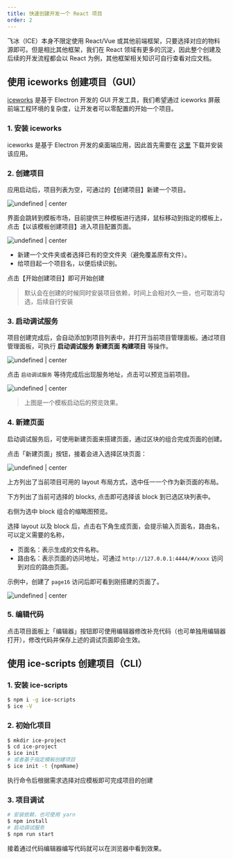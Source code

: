 ```yaml
---
title: 快速创建开发一个 React 项目
order: 2
---
```


飞冰（ICE）本身不限定使用 React/Vue 或其他前端框架，只要选择对应的物料源即可。但是相比其他框架，我们在 React 领域有更多的沉淀，因此整个创建及后续的开发流程都会以 React 为例，其他框架相关知识可自行查看对应文档。

## 使用 iceworks 创建项目（GUI）

[iceworks](/iceworks) 是基于 Electron 开发的 GUI 开发工具，我们希望通过 iceworks 屏蔽前端工程环境的复杂度，让开发者可以零配置的开始一个项目。

### 1. 安装 iceworks

iceworks 是基于 Electron 开发的桌面端应用，因此首先需要在 [这里](/iceworks) 下载并安装该应用。

### 2. 创建项目

应用启动后，项目列表为空，可通过的【创建项目】新建一个项目。

![undefined | center](https://img.alicdn.com/tfs/TB1SKFucbGYBuNjy0FoXXciBFXa-1964-1424.png)

界面会跳转到模板市场，目前提供三种模板进行选择，鼠标移动到指定的模板上，点击【以该模板创建项目】进入项目配置页面。

![undefined | center](https://img.alicdn.com/tfs/TB1MKBqcbGYBuNjy0FoXXciBFXa-1964-1424.png)

* 新建一个文件夹或者选择已有的空文件夹（避免覆盖原有文件）。
* 给项目起一个项目名，以便后续识别。

点击【开始创建项目】即可开始创建

> 默认会在创建的时候同时安装项目依赖，时间上会相对久一些，也可取消勾选，后续自行安装

### 3. 启动调试服务

项目创建完成后，会自动添加到项目列表中，并打开当前项目管理面板。通过项目管理面板，可执行 **启动调试服务** **新建页面** **构建项目** 等操作。

![undefined | center](https://img.alicdn.com/tfs/TB1VlrAcntYBeNjy1XdXXXXyVXa-1964-1424.png)

点击 `启动调试服务` 等待完成后出现服务地址，点击可以预览当前项目。

![undefined | center](https://img.alicdn.com/tfs/TB1p6lCceSSBuNjy0FlXXbBpVXa-2562-1590.png)

> 上图是一个模板启动后的预览效果。

### 4. 新建页面

启动调试服务后，可使用新建页面来搭建页面，通过区块的组合完成页面的创建。

点击「新建页面」按钮，接着会进入选择区块页面：

![undefined | center](https://img.alicdn.com/tfs/TB14dBQch9YBuNjy0FfXXXIsVXa-1908-1368.png)

上方列出了当前项目可用的 layout 布局方式，选中任一一个作为新页面的布局。

下方列出了当前可选择的 blocks, 点击即可选择该 block 到已选区块列表中。

右侧为选中 block 组合的缩略图预览。

选择 layout 以及 block 后，点击右下角生成页面，会提示输入页面名，路由名，可以定义需要的名称，

* 页面名：表示生成的文件名称。
* 路由名：表示页面的访问地址，可通过 `http://127.0.0.1:4444/#/xxxx` 访问到对应的路由页面。

示例中，创建了 `page16` 访问后即可看到刚搭建的页面了。

![undefined | center](https://img.alicdn.com/tfs/TB1jfVncbSYBuNjSspiXXXNzpXa-1964-1424.png)

### 5. 编辑代码

点击项目面板上「编辑器」按钮即可使用编辑器修改补充代码（也可单独用编辑器打开），修改代码并保存上述的调试页面即会生效。

## 使用 ice-scripts 创建项目（CLI）

### 1. 安装 ice-scripts

```bash
$ npm i -g ice-scripts
$ ice -V
```

### 2. 初始化项目

```bash
$ mkdir ice-project
$ cd ice-project
$ ice init
# 或者基于指定模板创建项目
$ ice init -t {npmName}
```

执行命令后根据需求选择对应模板即可完成项目的创建

### 3. 项目调试

```bash
# 安装依赖，也可使用 yarn
$ npm install
# 启动调试服务
$ npm run start
```

接着通过代码编辑器编写代码就可以在浏览器中看到效果。
